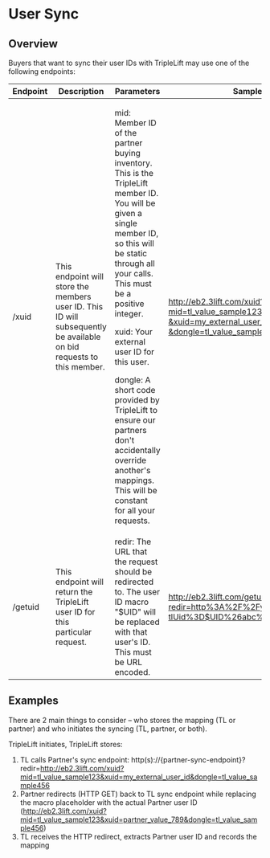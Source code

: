 # User Sync

## Overview

Buyers that want to sync their user IDs with TripleLift may use one of the following endpoints:

<table><colgroup><col><col><col><col></colgroup><thead><tr><th><div>Endpoint</div></th><th colspan="1"><div>Description</div></th><th><div>Parameters</div></th><th colspan="1"><div>Sample</div></th></tr></thead><tbody><tr><td>/xuid</td><td colspan="1">This endpoint will store the members user ID. This ID will subsequently be available on bid requests to this member.</td><td><p>mid: Member ID of the partner buying inventory. This is the TripleLift member ID. You will be given a single member ID, so this will be static through all your calls. This must be a positive integer.</p><p>xuid: Your external user ID for this user.</p><p>dongle: A short code provided by TripleLift to ensure our partners don't accidentally override another's mappings. This will be constant for all your requests.</p></td><td colspan="1"><a href="#">http://eb2.3lift.com/xuid?<br />mid=tl_value_sample123<br />&amp;xuid=my_external_user_id<br />&amp;dongle=tl_value_sample456</a></td></tr><tr><td>/getuid</td><td colspan="1">This endpoint will return the TripleLift user ID for this particular request.</td><td>redir: The URL that the request should be redirected to. The user ID macro "$UID" will be replaced with that user's ID. This must be URL encoded.</td><td colspan="1"><a href="#">http://eb2.3lift.com/getuid?<br />redir=http%3A%2F%2Fyoursite.com%2F<br />tlUid%3D$UID%26abc%3D456</a></td></tr></tbody></table>

## Examples
There are 2 main things to consider – who stores the mapping (TL or partner) and who initiates the syncing (TL, partner, or both).

TripleLift initiates, TripleLift stores:
1. TL calls Partner's sync endpoint: http(s)://{partner-sync-endpoint}?redir=http://eb2.3lift.com/xuid?mid=tl_value_sample123&xuid=my_external_user_id&dongle=tl_value_sample456
2. Partner redirects (HTTP GET) back to TL sync endpoint while replacing the macro placeholder with the actual Partner user ID (http://eb2.3lift.com/xuid?mid=tl_value_sample123&xuid=partner_value_789&dongle=tl_value_sample456)
3. TL receives the HTTP redirect, extracts Partner user ID and records the mapping
 
